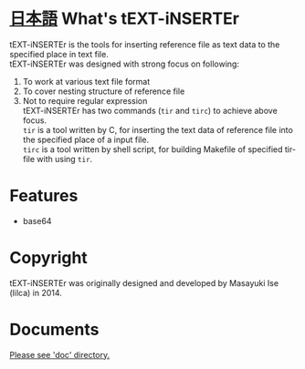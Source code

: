 [日本語](README_jp.md)
What's tEXT-iNSERTEr
===

tEXT-iNSERTEr is the tools for inserting reference file as text data to the specified place in text file.  
tEXT-iNSERTEr was designed with strong focus on following:
  1. To work at various text file format
  2. To cover nesting structure of reference file
  3. Not to require regular expression  
tEXT-iNSERTEr has two commands (`tir` and `tirc`) to achieve above focus.  
`tir` is a tool written by C, for inserting the text data of reference file into the specified place of a input file.  
`tirc` is a tool written by shell script, for building Makefile of specified tir-file with using `tir`.  

Features
===

* base64

Copyright
===
tEXT-iNSERTEr was originally designed and developed by Masayuki Ise (lilca) in 2014.

Documents
===
[Please see 'doc' directory.](doc/contents.md)
